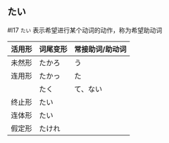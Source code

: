 ## たい
 #l17
`たい` 表示希望进行某个动词的动作，称为希望助动词  

| 活用形 | 词尾变形 | 常接助词/助动词 |
| --- | ---- | -------- |
| 未然形 | たかろ  | う        |
| 连用形 | たかっ  | た        |
|     | たく   | て、ない     |
| 终止形 | たい   |          |
| 连体形 | たい   |          |
| 假定形 | たけれ  |          |

